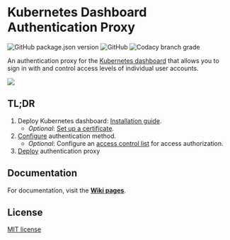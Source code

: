 # Kubernetes Dashboard Authentication Proxy

![GitHub package.json version](https://img.shields.io/github/package-json/v/mdschweda/kubernetes-dashboard-auth.svg) ![GitHub](https://img.shields.io/github/license/mdschweda/kubernetes-dashboard-auth.svg) ![Codacy branch grade](https://img.shields.io/codacy/grade/cdda7e5eb60145e5a9640b248a797e77/master.svg)

An authentication proxy for the [Kubernetes dashboard](https://github.com/kubernetes/dashboard) that allows you to sign in with and control access levels of individual user accounts.

![](https://raw.githubusercontent.com/wiki/mdschweda/kubernetes-dashboard-auth/assets/login.png)

## TL;DR

1. Deploy Kubernetes dashboard: [Installation guide](https://github.com/kubernetes/dashboard/wiki/Installation).
   - *Optional*: [Set up a certificate](https://github.com/kubernetes/dashboard/wiki/Installation#recommended-setup).
2. [Configure](https://github.com/mdschweda/kubernetes-dashboard-auth/blob/master/deploy/config.yaml) authentication method.
   - *Optional*: Configure an [access control list](https://github.com/mdschweda/kubernetes-dashboard-auth/blob/master/deploy/acl.yaml) for access authorization.
3. [Deploy](https://github.com/mdschweda/kubernetes-dashboard-auth/blob/master/deploy/deployment.yaml) authentication proxy

## Documentation

For documentation, visit the **[Wiki pages](https://github.com/mdschweda/kubernetes-dashboard-auth/wiki)**.

## License

[MIT license](https://github.com/mdschweda/kubernetes-dashboard-auth/blob/master/LICENSE)

